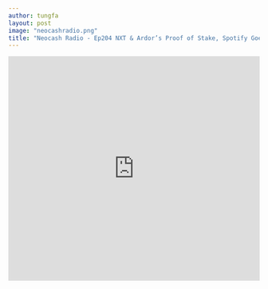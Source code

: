 ```yaml
---
author: tungfa
layout: post
image: "neocashradio.png"
title: "Neocash Radio - Ep204 NXT & Ardor’s Proof of Stake, Spotify Goes Blockchain, DASH Commerce with CryptoWoo + BitCart"
---
```

<iframe width="100%" height="450" scrolling="no" frameborder="no" src="https://w.soundcloud.com/player/?url=https%3A//api.soundcloud.com/tracks/319665492&amp;auto_play=false&amp;hide_related=false&amp;show_comments=true&amp;show_user=true&amp;show_reposts=false&amp;visual=true"></iframe>
